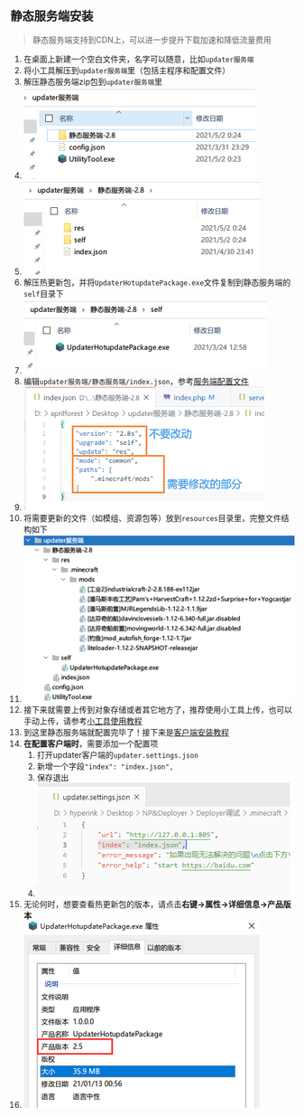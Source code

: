 ## 静态服务端安装

> 静态服务端支持到CDN上，可以进一步提升下载加速和降低流量费用

1. 在桌面上新建一个空白文件夹，名字可以随意，比如`updater服务端`
2. 将小工具解压到`updater服务端`里（包括主程序和配置文件）
3. 解压静态服务端zip包到`updater服务端`里
4. ![static_server](静态服务端安装/static_server.png)
5. ![static-server](静态服务端安装/static-server.png)
6. 解压热更新包，并将`UpdaterHotupdatePackage.exe`文件复制到静态服务端的`self`目录下
7. ![static-server-hu-package](静态服务端安装/static-server-hu-package.png)
8. 编辑`updater服务端/静态服务端/index.json`，参考[服务端配置文件](服务端配置文件.md ':target=_blank')
9. ![static-server-index-json](静态服务端安装/static-server-index-json.png)
10. 将需要更新的文件（如模组、资源包等）放到`resources`目录里，完整文件结构如下
11. ![file_structure_s](静态服务端安装/file_structure_s.png)
12. 接下来就需要上传到对象存储或者其它地方了，推荐使用小工具上传，也可以手动上传，请参考[小工具使用教程](小工具使用教程.md ':target=_blank')
13. 到这里静态服务端就配置完毕了！接下来是[客户端安装教程](客户端安装教程.md)
14. **在配置客户端时**，需要添加一个配置项
    1. 打开updater客户端的`updater.settings.json`
    2. 新增一个字段`"index": "index.json",`
    3. 保存退出
    4. ![modifying-index](静态服务端安装/modifying-index.png)
15. 无论何时，想要查看热更新包的版本，请点击**右键->属性->详细信息->产品版本**
16. ![inspect-version](静态服务端安装/inspect-version.png)